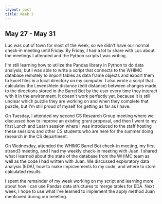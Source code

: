 ```yaml
---
layout: post
title: Week 3
---
```

## May 27 - May 31

Luc was out of town for most of the week, so we didn't have our normal check-in meeting until Friday. By Friday, I had a lot to share with Luc about the meetings I attended and the Python scripts I was writing.

I'm still learning how to utilize the Pandas library in Python to do data analysis, but I was able to write a script that connects to the WHIMC database remotely to import tables as data frame objects and export them to Excel files in a local directory on my computer. I also wrote a script that calculates the Levenshtein distance (edit distance) between changes made to the directions stored in the Barrel Bot by the user every time they interact with it in the environment. It doesn't work perfectly yet, because it is still unclear which puzzle they are working on and when they complete that puzzle, but I'm still proud of myself for getting as far as I have.

On Tuesday, I attended my second CS Research Group meeting where we discussed how to improve an existing grant proposal, and then I went to my first Lunch and Learn session where I was introduced to the staff hosting these sessions and other CS students who are here for the summer doing research in the CS department.

On Wednesday, attended the WHIMC Barrel Bot check-in meeting, my first strand3 meeting, and I had my weekly check-in meeting with Juan. I shared what I learned about the state of the database from the WHIMC team as well as the code I had written with Juan. We discussed exploratory data analysis (EDA), how to make improvements to my code, and where to store calculated results. 

I spent the remainder of my week working on my script and learning more about how I can use Pandas data structures to merge tables for EDA. Next week, I hope to use what I've learned to implement the apply method Juan mentioned during our meeting. 